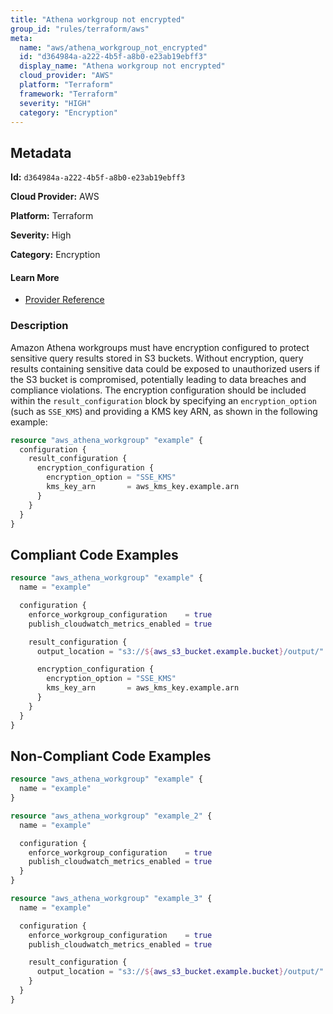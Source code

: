 ```yaml
---
title: "Athena workgroup not encrypted"
group_id: "rules/terraform/aws"
meta:
  name: "aws/athena_workgroup_not_encrypted"
  id: "d364984a-a222-4b5f-a8b0-e23ab19ebff3"
  display_name: "Athena workgroup not encrypted"
  cloud_provider: "AWS"
  platform: "Terraform"
  framework: "Terraform"
  severity: "HIGH"
  category: "Encryption"
---
```

## Metadata

**Id:** `d364984a-a222-4b5f-a8b0-e23ab19ebff3`

**Cloud Provider:** AWS

**Platform:** Terraform

**Severity:** High

**Category:** Encryption

#### Learn More

 - [Provider Reference](https://registry.terraform.io/providers/hashicorp/aws/latest/docs/resources/athena_workgroup#encryption_configuration)

### Description

 Amazon Athena workgroups must have encryption configured to protect sensitive query results stored in S3 buckets. Without encryption, query results containing sensitive data could be exposed to unauthorized users if the S3 bucket is compromised, potentially leading to data breaches and compliance violations. The encryption configuration should be included within the `result_configuration` block by specifying an `encryption_option` (such as `SSE_KMS`) and providing a KMS key ARN, as shown in the following example:

```terraform
resource "aws_athena_workgroup" "example" {
  configuration {
    result_configuration {
      encryption_configuration {
        encryption_option = "SSE_KMS"
        kms_key_arn       = aws_kms_key.example.arn
      }
    }
  }
}
```


## Compliant Code Examples
```terraform
resource "aws_athena_workgroup" "example" {
  name = "example"

  configuration {
    enforce_workgroup_configuration    = true
    publish_cloudwatch_metrics_enabled = true

    result_configuration {
      output_location = "s3://${aws_s3_bucket.example.bucket}/output/"

      encryption_configuration {
        encryption_option = "SSE_KMS"
        kms_key_arn       = aws_kms_key.example.arn
      }
    }
  }
}

```
## Non-Compliant Code Examples
```terraform
resource "aws_athena_workgroup" "example" {
  name = "example"
}

resource "aws_athena_workgroup" "example_2" {
  name = "example"

  configuration {
    enforce_workgroup_configuration    = true
    publish_cloudwatch_metrics_enabled = true
  }
}

resource "aws_athena_workgroup" "example_3" {
  name = "example"

  configuration {
    enforce_workgroup_configuration    = true
    publish_cloudwatch_metrics_enabled = true

    result_configuration {
      output_location = "s3://${aws_s3_bucket.example.bucket}/output/"
    }
  }
}

```